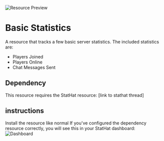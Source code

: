 ![Resource Preview](https://i.imgur.com/KSLAsff.png)
# Basic Statistics
A resource that tracks a few basic server statistics.
The included statistics are:

 - Players Joined
 - Players Online
 - Chat Messages Sent

## Dependency
This resource requires the StatHat resource:
[link to stathat thread]

## instructions
Install the resource like normal
If you've configured the dependency resource correctly, you will see this in your StatHat dashboard:
![Dashboard](https://i.imgur.com/G8ixJ7S.png)
